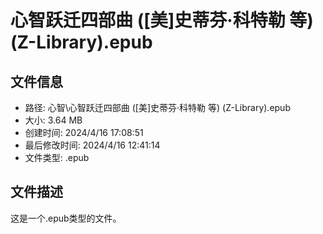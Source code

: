 ﻿# 心智跃迁四部曲 ([美]史蒂芬·科特勒 等) (Z-Library).epub

## 文件信息
- 路径: 心智\心智跃迁四部曲 ([美]史蒂芬·科特勒 等) (Z-Library).epub
- 大小: 3.64 MB
- 创建时间: 2024/4/16 17:08:51
- 最后修改时间: 2024/4/16 12:41:14
- 文件类型: .epub

## 文件描述
这是一个.epub类型的文件。

